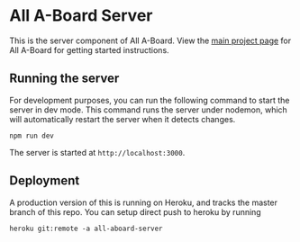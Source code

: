 # All A-Board Server

This is the server component of All A-Board. View the [main project page](https://github.com/ammubhave/all-aboard) for All A-Board for getting started instructions.

## Running the server

For development purposes, you can run the following command to start the server in dev mode. This command runs the server under nodemon, which will automatically restart the server when it detects changes.

```
npm run dev
```

The server is started at `http://localhost:3000`.

## Deployment

A production version of this is running on Heroku, and tracks the master branch of this repo. You can setup direct push to heroku by running

```
heroku git:remote -a all-aboard-server
```
